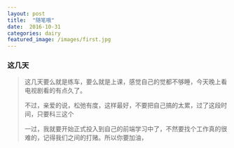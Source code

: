 ```yaml
---
layout: post
title:  "随笔哦"
date:  2016-10-31
categories: dairy
featured_image: /images/first.jpg
---
```


### 这几天

>这几天要么就是练车，要么就是上课，感觉自己的觉都不够睡，今天晚上看电视剧看的有点久了。
>
>不过，亲爱的说，松弛有度，这样最好，不要把自己搞的太累，过了这段时间，只要科三这个
>
>一过，我就要开始正式投入到自己的前端学习中了，不然要找个工作真的很难的，记得我们之间的打赌。所以你要加油，